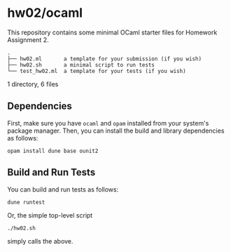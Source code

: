 # hw02/ocaml

This repository contains some minimal OCaml starter files for Homework Assignment 2.

```
.
├── hw02.ml       a template for your submission (if you wish)
├── hw02.sh       a minimal script to run tests
└── test_hw02.ml  a template for your tests (if you wish)
```

1 directory, 6 files

## Dependencies

First, make sure you have `ocaml` and `opam` installed from your system's package manager. Then, you can install the build and library dependencies as follows:

```
opam install dune base ounit2
```

## Build and Run Tests

You can build and run tests as follows:

```
dune runtest
```

Or, the simple top-level script

```
./hw02.sh
```

simply calls the above.